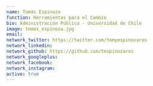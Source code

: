 ```yaml
---
name: Tomás Espinoza
function: Herramientas para el Cambio
bio: Administración Pública - Universidad de Chile
image: tomas_espinoza.jpg
email:
network_twitter: https://twitter.com/tomyespinozaros
network_linkedin:
network_github: https://github.com/tespinozaros
network_googleplus:
network_facebook:
network_instagram:
active: true
---
```

